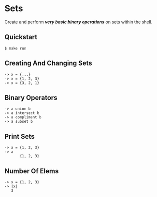 # Sets

Create and perform ***very basic binary operations*** on sets within the shell.

## Quickstart
```shell
$ make run
```

## Creating And Changing Sets
```
-> x = {...}
-> x = {1, 2, 3}
-> x = {3, 2, 1}
```

## Binary Operators
```
-> a union b
-> a intersect b
-> a compliment b
-> a subset b
```

## Print Sets
```
-> a = {1, 2, 3}
-> a
       {1, 2, 3}
```

## Number Of Elems
```
-> x = {1, 2, 3}
-> |x|
   3
```

